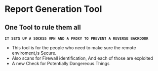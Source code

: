 # Report Generation Tool
## One Tool to rule them all
  **`IT SETS UP A SOCKS5 VPN AND A PROXY TO PREVENT A REVERSE BACKDOOR`**
* This tool is for the people who need to make sure the remote enviroment,is Secure.
* Also scans for Firewall identification, And each of those are exploited
* A new Check for Potentially Dangereous Things
